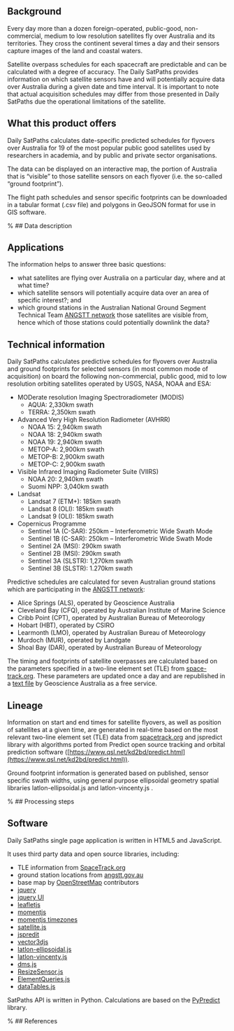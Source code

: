 ## Background

Every day more than a dozen foreign-operated, public-good, non-commercial, medium to low resolution satellites fly over Australia and its territories. They cross the continent several times a day and their sensors capture images of the land and coastal waters.  

Satellite overpass schedules for each spacecraft are predictable and can be calculated with a degree of accuracy. The Daily SatPaths provides information on which satellite sensors have and will potentially acquire data over Australia during a given date and time interval. It is important to note that actual acquisition schedules may differ from those presented in Daily SatPaths due the operational limitations of the satellite.

## What this product offers

Daily SatPaths calculates date-specific predicted schedules for flyovers over Australia for 19 of the most popular public good satellites used by researchers in academia, and by public and private sector organisations.

The data can be displayed on an interactive map, the portion of Australia that is “visible” to those satellite sensors on each flyover (i.e. the so-called “ground footprint”).

The flight path schedules and sensor specific footprints can be downloaded in a tabular format (.csv file) and polygons in GeoJSON format for use in GIS software.

% ## Data description

## Applications

The information helps to answer three basic questions:

* what satellites are flying over Australia on a particular day, where and at what time?
* which satellite sensors will potentially acquire data over an area of specific interest?; and
* which ground stations in the Australian National Ground Segment Technical Team [ANGSTT network](https://angstt.gov.au/) those satellites are visible from, hence which of those stations could potentially downlink the data?

## Technical information

Daily SatPaths calculates predictive schedules for flyovers over Australia and ground footprints for selected sensors (in most common mode of acquisition) on board the following non-commercial, public good, mid to low resolution orbiting satellites operated by USGS, NASA, NOAA and ESA:
* MODerate resolution Imaging Spectroradiometer (MODIS)
  * AQUA: 2,330km swath 
  * TERRA: 2,350km swath 
* Advanced Very High Resolution Radiometer (AVHRR)
  * NOAA 15: 2,940km swath 
  * NOAA 18: 2,940km swath 
  * NOAA 19: 2,940km swath 
  * METOP-A: 2,900km swath 
  * METOP-B: 2,900km swath 
  * METOP-C: 2,900km swath
* Visible Infrared Imaging Radiometer Suite (VIIRS)
  * NOAA 20: 2,940km swath 
  * Suomi NPP: 3,040km swath 
* Landsat
  * Landsat 7 (ETM+): 185km swath 
  * Landsat 8 (OLI): 185km swath 
  * Landsat 9 (OLI): 185km swath 
* Copernicus Programme
  * Sentinel 1A (C-SAR): 250km – Interferometric Wide Swath Mode 
  * Sentinel 1B (C-SAR): 250km – Interferometric Wide Swath Mode 
  * Sentinel 2A (MSI): 290km swath 
  * Sentinel 2B (MSI): 290km swath 
  * Sentinel 3A (SLSTR): 1,270km swath 
  * Sentinel 3B (SLSTR): 1.270km swath 

Predictive schedules are calculated for seven Australian ground stations which are participating in the [ANGSTT network](http://www.angstt.gov.au/):
* Alice Springs (ALS), operated by Geoscience Australia 
* Cleveland Bay (CFQ), operated by Australian Institute of Marine Science
* Cribb Point (CPT), operated by Australian Bureau of Meteorology 
* Hobart (HBT), operated by CSIRO 
* Learmonth (LMO), operated by Australian Bureau of Meteorology 
* Murdoch (MUR), operated by Landgate 
* Shoal Bay (DAR), operated by Australian Bureau of Meteorology

The timing and footprints of satellite overpasses are calculated based on the parameters specified in a two-line element set (TLE) from [space-track.org](https://www.space-track.org/). These parameters are updated once a day and are republished in a [text file](https://satpath.dea.ga.gov.au/gatle.txt) by Geoscience Australia as a free service.

## Lineage

Information on start and end times for satellite flyovers, as well as position of satellites at a given time, are generated in real-time based on the most relevant two-line element set (TLE) data from [spacetrack.org](https://www.space-track.org/) and jspredict library with algorithms ported from Predict open source tracking and orbital prediction software ([https://www.qsl.net/kd2bd/predict.html](https://www.qsl.net/kd2bd/predict.html)).

Ground footprint information is generated based on published, sensor specific swath widths, using general purpose ellipsoidal geometry spatial libraries latlon-ellipsoidal.js and latlon-vincenty.js .


% ## Processing steps

## Software

Daily SatPaths single page application is written in HTML5 and JavaScript.

It uses third party data and open source libraries, including:

* TLE information from [SpaceTrack.org](https://www.space-track.org)
* ground station locations from [angstt.gov.au](https://angstt.gov.au/)
* base map by [OpenStreetMap](https://www.openstreetmap.org) contributors
* [jquery](https://jquery.com)
* [jquery UI](https://jqueryui.com)
* [leafletjs](https://leafletjs.com)
* [momentjs](https://momentjs.com)
* [momentjs timezones](https://momentjs.com/timezone/)
* [satellite.js](https://github.com/shashwatak/satellite-js)
* [jspredit](https://github.com/nsat/jspredict)
* [vector3djs](https://www.movable-type.co.uk/scripts/geodesy/docs/module-vector3d.html)
* [latlon-ellipsoidal.js](https://www.movable-type.co.uk/scripts/geodesy/docs/module-latlon-ellipsoidal.html)
* [latlon-vincenty.js](https://www.movable-type.co.uk/scripts/geodesy/docs/module-latlon-ellipsoidal-vincenty.html)
* [dms.js](https://www.movable-type.co.uk/scripts/geodesy/docs/module-dms.html)
* [ResizeSensor.js](https://github.com/procurios/ResizeSensor)
* [ElementQueries.js](https://github.com/procurios/ElementQueries)
* [dataTables.js](https://datatables.net)

SatPaths API is written in Python. Calculations are based on the [PyPredict](https://pypi.org/project/pypredict/) library.

% ## References

